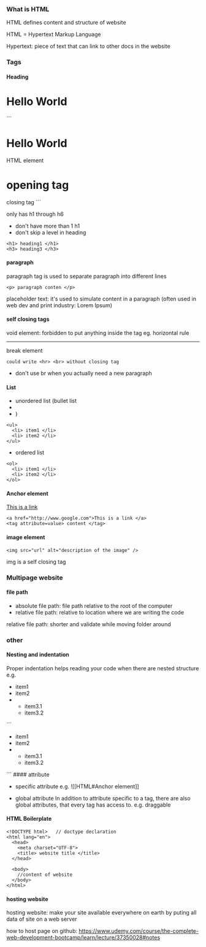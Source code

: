 ### What is HTML

HTML defines content and structure of website

HTML = Hypertext Markup Language

Hypertext: piece of text that can link to other docs in the  website


### Tags
#### Heading

<h1>  Hello World </h1>
```
<h1>  Hello World </h1> HTML element
<h1> opening tag
</h1> closing tag
```

only has h1 through h6

- don't have more than 1 h1
- don't skip a level in heading
```
<h1> heading1 </h1>
<h3> heading3 </h3>
```


#### paragraph

paragraph tag is used to separate paragraph into different lines

```
<p> paragraph conten </p>
```

placeholder text: it's used to simulate content in a paragraph (often used  in web dev and print industry: Lorem Ipsum)

#### self closing tags

void element: forbidden to put anything inside the tag
eg. horizontal rule <hr />     break element <br />

```
could write <hr> <br> without closing tag
```
- don't use br when you actually need a new paragraph





#### List

- unordered list (bullet list
- 
- )
```
<ul>
  <li> item1 </li>
  <li> item2 </li>
</ul>
```

- ordered list
```
<ol>
  <li> item1 </li>
  <li> item2 </li>
</ol>
```
#### Anchor element

<a href="http://www.google.com">This is a link </a>
```
<a href="http://www.google.com">This is a link </a>
<tag attribute=value> content </tag>
```

#### image element

```
<img src="url" alt="description of the image" />
```
img is a self closing tag


### Multipage website

#### file path
- absolute file path: file path relative to the root of the computer
- relative file path: relative to location where we are writing the code

relative file path: shorter and validate while moving folder around



### other

#### Nesting and indentation

Proper indentation helps reading your code when there are nested structure
e.g.
<ul>
  <li> item1 </li>
  <li> item2 </li>
  <li>
    <ul>
      <li> item3.1 </li>
      <li> item3.2 </li>
    </ul>
  </li>
</ul>
```
<ul>
  <li> item1 </li>
  <li> item2 </li>
  <li>
    <ul>
      <li> item3.1 </li>
      <li> item3.2 </li>
    </ul>
  </li>
</ul>
```
#### attribute

- specific attribute
e.g.
![[HTML#Anchor element]]

- global attribute
In addition to attribute specific to a tag, there are also global attributes, that every tag has access to.
e.g. draggable

#### HTML Boilerplate
```
<!DOCTYPE html>   // doctype declaration
<html lang="en">
  <head>
    <meta charset="UTF-8">
    <title> website title </title>
  </head>

  <body>
    //content of website
  </body>
</html>
```


#### hosting website

hosting website: make your site available everywhere on earth by puting all data of site on a web server

how to host page on github: https://www.udemy.com/course/the-complete-web-development-bootcamp/learn/lecture/37350028#notes
